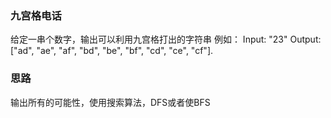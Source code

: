 ### 九宫格电话
给定一串个数字，输出可以利用九宫格打出的字符串
例如：
Input: "23"
Output: ["ad", "ae", "af", "bd", "be", "bf", "cd", "ce", "cf"].
### 思路
输出所有的可能性，使用搜索算法，DFS或者使BFS